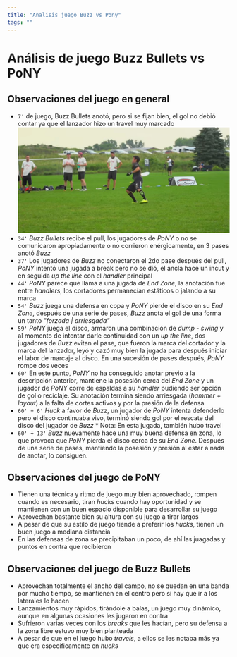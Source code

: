```yaml
---
title: "Analisis juego Buzz vs Pony"
tags: ""
---
```

# Análisis de juego Buzz Bullets vs PoNY

## Observaciones del juego en general

-   `7'` de juego, Buzz Bullets anotó, pero si se fijan bien, el gol no debió contar ya que el lanzador hizo un travel muy marcado
    		![Travel](img01.jpg)
-   `34'` _Buzz Bullets_ recibe el pull, los jugadores de _PoNY_ o no se comunicaron apropiadamente o no corrieron enérgicamente, en 3 pases anotó _Buzz_
-   `37'` Los jugadores de _Buzz_ no conectaron el 2do pase después del pull, _PoNY_ intentó una jugada a break pero no se dió, el ancla hace un incut y en seguida _up the line_ con el _handler_ principal
-   `44'` _PoNY_ parece que llama a una jugada de _End Zone_, la anotación fue entre _handlers_, los cortadores permanecían estáticos o jalando a su marca
-   `54'` _Buzz_ juega una defensa en copa y _PoNY_ pierde el disco en su _End Zone_, después de una serie de pases, _Buzz_ anota el gol de una forma un tanto _"forzada | arriesgada"_
-   `59'` _PoNY_ juega el disco, armaron una combinación de _dump - swing_ y al momento de intentar darle continuidad con un _up the line_, dos jugadores de _Buzz_ evitan el pase, que fueron la marca del cortador y la marca del lanzador, leyó y cazó muy bien la jugada para después iniciar el labor de marcaje al disco. En una sucesión de pases después, _PoNY_ rompe dos veces
-   `60'` En este punto, _PoNY_ no ha conseguido anotar previo a la descripción anterior, mantiene la posesión cerca del _End Zone_ y un jugador de _PoNY_ corre de espaldas a su _handler_ pudiendo ser opción de gol o reciclaje. Su anotación termina siendo arriesgada (_hammer_ + _layout_) a la falta de cortes activos y por la presión de la defensa
-   `60' + 6'` _Huck_ a favor de _Buzz_, un jugador de _PoNY_ intenta defenderlo pero el disco continuaba vivo, terminó siendo gol por el rescate del disco del jugador de _Buzz_
    		* Nota: En esta jugada, también hubo travel
-   `60' + 13'` _Buzz_ nuevamente hace una muy buena defensa en zona, lo que provoca que _PoNY_ pierda el disco cerca de su _End Zone_. Después de una serie de pases, mantiendo la posesión y presión al estar a nada de anotar, lo consiguen.

## Observaciones del juego de PoNY

-   Tienen una técnica y ritmo de juego muy bien aprovechado, rompen cuando es necesario, tiran _hucks_ cuando hay oportunidad y se mantienen con un buen espacio disponible para desarrollar su juego
-   Aprovechan bastante bien su altura con su juego a tirar largos
-   A pesar de que su estilo de juego tiende a preferir los _hucks_, tienen un buen juego a mediana distancia
-   En las defensas de zona se precipitaban un poco, de ahí las juagadas y puntos en contra que recibieron

## Observaciones del juego de Buzz Bullets

-   Aprovechan totalmente el ancho del campo, no se quedan en una banda por mucho tiempo, se mantienen en el centro pero si hay que ir a los laterales lo hacen
-   Lanzamientos muy rápidos, tirándole a balas, un juego muy dinámico, aunque en algunas ocasiones les jugaron en contra
-   Sufrieron varias veces con los _breaks_ que les hacían, pero su defensa a la zona libre estuvo muy bien planteada
-   A pesar de que en el juego hubo _travels_, a ellos se les notaba más ya que era específicamente en _hucks_
